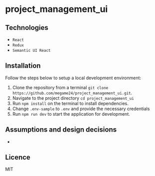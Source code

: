 # project_management_ui

## Technologies

- `React`
- `Redux`
- `Semantic UI React`

## Installation

Follow the steps below to setup a local development environment:

1.  Clone the repository from a terminal `git clone https://github.com/megame24/project_management_ui.git`.
2.  Navigate to the project directory `cd project_management_ui`
3.  Run `npm install` on the terminal to install dependencies.
4.  Change `.env-sample` to `.env` and provide the necessary credentials
5.  Run `npm run dev` to start the application for development.

## Assumptions and design decisions

- 

## Licence

MIT
